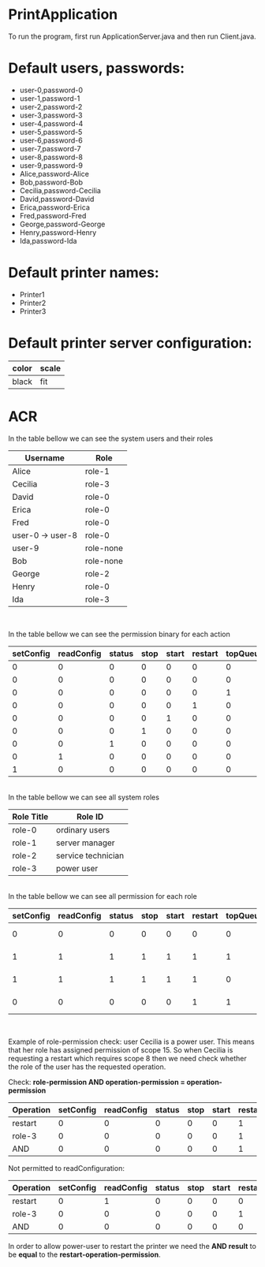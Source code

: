 # PrintApplication

To run the program, first run ApplicationServer.java and then run Client.java.

# Default users, passwords:  

* user-0,password-0
* user-1,password-1
* user-2,password-2
* user-3,password-3
* user-4,password-4
* user-5,password-5
* user-6,password-6
* user-7,password-7
* user-8,password-8
* user-9,password-9
* Alice,password-Alice
* Bob,password-Bob
* Cecilia,password-Cecilia
* David,password-David
* Erica,password-Erica
* Fred,password-Fred
* George,password-George
* Henry,password-Henry
* Ida,password-Ida

# Default printer names:  

* Printer1
* Printer2
* Printer3

# Default printer server configuration:

  color | scale 
  --- | --- 
  black | fit 

# ACR
In the table bellow we can see the system users and their roles

Username | Role 
--- | --- 
Alice | role-1 
Cecilia | role-3
David | role-0
Erica | role-0
Fred | role-0
user-0 -> user-8 | role-0
user-9 | role-none
Bob | role-none
George | role-2
Henry | role-0
Ida | role-3
<br>

In the table bellow we can see the permission binary for each action

setConfig | readConfig | status | stop |start |  restart | topQueue | seeQueue | print | Decimal
--- | --- | --- | --- |--- |--- |--- |--- |--- | ---
0 | 0 | 0 | 0 | 0 | 0 | 0 | 0 | 1 | 1
0 | 0 | 0 | 0 | 0 | 0 | 0 | 1 | 0 | 2
0 | 0 | 0 | 0 | 0 | 0 | 1 | 0 | 0 | 4
0 | 0 | 0 | 0 | 0 | 1 | 0 | 0 | 0 | 8
0 | 0 | 0 | 0 | 1 | 0 | 0 | 0 | 0 | 16
0 | 0 | 0 | 1 | 0 | 0 | 0 | 0 | 0 | 32
0 | 0 | 1 | 0 | 0 | 0 | 0 | 0 | 0 | 64
0 | 1 | 0 | 0 | 0 | 0 | 0 | 0 | 0 | 128
1 | 0 | 0 | 0 | 0 | 0 | 0 | 0 | 0 | 256
<br>
In the table bellow we can see all system roles

Role Title | Role ID 
--- | --- |
role-0 | ordinary users 
role-1 | server manager 
role-2 | service technician
role-3 | power user 
<br>
In the table bellow we can see all permission for each role

setConfig | readConfig | status | stop | start | restart | topQueue | seeQueue | print | Roles | Decimal
--- | --- | --- | --- |--- |--- |--- |--- |--- | --- | ---
0 | 0 | 0 | 0 | 0 | 0 | 0 | 1 | 1 | role-0 | 3
1 | 1 | 1 | 1 | 1 | 1 | 1 | 1 | 1 | role-1 | 511
1 | 1 | 1 | 1 | 1 | 1 | 0 | 0 | 0 | role-2 | 504
0 | 0 | 0 | 0 | 0 | 1 | 1 | 1 | 1 | role-3 | 15
<br>

Example of role-permission check:
user Cecilia is a power user. This means that her role has assigned permission of scope 15. So when Cecilia is
requesting a restart which requires scope 8 then we need check whether the role of the user has the requested operation.

Check: <b>role-permission AND operation-permission = operation-permission</b>

Operation | setConfig | readConfig | status | stop | start | restart | topQueue | seeQueue | print 
--- |--- | --- | --- | --- |--- |--- |--- |--- |--- | 
restart | 0 | 0 | 0 | 0 | 0 | 1 | 0 | 0 | 0 
role-3 | 0 | 0 | 0 | 0 | 0 | 1 | 1 | 1 | 1
AND | 0 | 0 | 0 | 0 | 0 | 1 | 0 | 0 | 0 

Not permitted to readConfiguration:

Operation | setConfig | readConfig | status | stop | start | restart | topQueue | seeQueue | print
--- |--- | --- | --- | --- |--- |--- |--- |--- |--- | 
restart | 0 | 1 | 0 | 0 | 0 | 0 | 0 | 0 | 0
role-3 | 0 | 0 | 0 | 0 | 0 | 1 | 1 | 1 | 1
AND | 0 | 0 | 0 | 0 | 0 | 0 | 0 | 0 | 0

In order to allow power-user to restart the printer we need the <b>AND result</b> to be <b>equal</b> to the <b>restart-operation-permission</b>.